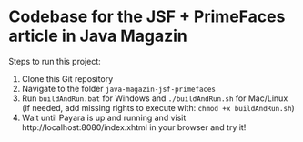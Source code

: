 # Codebase for the JSF + PrimeFaces article in Java Magazin

Steps to run this project:

1. Clone this Git repository
2. Navigate to the folder `java-magazin-jsf-primefaces`
3. Run `buildAndRun.bat` for Windows and `./buildAndRun.sh` for Mac/Linux (if needed, add missing rights to execute with: `chmod +x buildAndRun.sh`)
4. Wait until Payara is up and running and visit http://localhost:8080/index.xhtml in your browser and try it!
